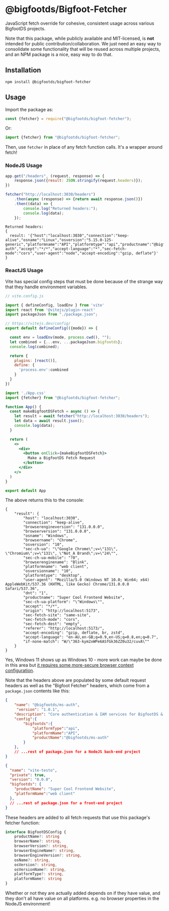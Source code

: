 # @bigfootds/Bigfoot-Fetcher

JavaScript fetch override for cohesive, consistent usage across various BigfootDS projects.

Note that this package, while publicly available and MIT-licensed, is **not** intended for public contribution/collaboration. We just need an easy way to consolidate some functionality that will be reused across multiple projects, and an NPM package is a nice, easy way to do that.

## Installation

`npm install @bigfootds/bigfoot-fetcher`

## Usage

Import the package as:

```js
const {fetcher} = require("@bigfootds/bigfoot-fetcher");
```

Or:

```js
import {fetcher} from "@bigfootds/bigfoot-fetcher";
```


Then, use `fetcher` in place of any fetch function calls. It's a wrapper around fetch!

### NodeJS Usage

```js
app.get("/headers", (request, response) => {
    response.json({result: JSON.stringify(request.headers)});
})

fetcher("http://localhost:3030/headers")
    .then(async (response) => {return await response.json()})
    .then((data) => {
        console.log("Returned headers:");
        console.log(data);
    });
```

```
Returned headers:
{
  result: '{"host":"localhost:3030","connection":"keep-alive","osname":"Linux","osversion":"5.15.0-125-generic","platformname":"API","platformtype":"api","productname":"@bigfootds/ms-auth","accept":"*/*","accept-language":"*","sec-fetch-mode":"cors","user-agent":"node","accept-encoding":"gzip, deflate"}'
}
```

### ReactJS Usage

Vite has special config steps that must be done because of the strange way that they handle environment variables.

```js
// vite.config.js

import { defineConfig, loadEnv } from 'vite'
import react from '@vitejs/plugin-react'
import packageJson from "./package.json";

// https://vitejs.dev/config/
export default defineConfig(({mode}) => {

  const env = loadEnv(mode, process.cwd(), "");
  let combined = {...env, ...packageJson.bigfootds};
  console.log(combined);

  return {
    plugins: [react()],
    define: {
      'process.env':combined
    }
  }
})
```

```jsx
import './App.css'
import {fetcher} from "@bigfootds/bigfoot-fetcher";

function App() {
  const makeBigfootDSFetch = async () => {
    let result = await fetcher("http://localhost:3030/headers");
    let data = await result.json();
    console.log(data);
  }

  return (
    <>
      <div>
        <button onClick={makeBigfootDSFetch}>
          Make a BigfootDS Fetch Request
        </button>
      </div>
    </>
  )
}

export default App

```

The above returns this to the console:

```
{
    "result": {
        "host": "localhost:3030",
        "connection": "keep-alive",
        "browserengineversion": "131.0.0.0",
        "browserversion": "131.0.0.0",
        "osname": "Windows",
        "browsername": "Chrome",
        "osversion": "10",
        "sec-ch-ua": "\"Google Chrome\";v=\"131\", \"Chromium\";v=\"131\", \"Not_A Brand\";v=\"24\"",
        "sec-ch-ua-mobile": "?0",
        "browserenginename": "Blink",
        "platformname": "web client",
        "osversionname": "10",
        "platformtype": "desktop",
        "user-agent": "Mozilla/5.0 (Windows NT 10.0; Win64; x64) AppleWebKit/537.36 (KHTML, like Gecko) Chrome/131.0.0.0 Safari/537.36",
        "dnt": "1",
        "productname": "Super Cool Frontend Website",
        "sec-ch-ua-platform": "\"Windows\"",
        "accept": "*/*",
        "origin": "http://localhost:5173",
        "sec-fetch-site": "same-site",
        "sec-fetch-mode": "cors",
        "sec-fetch-dest": "empty",
        "referer": "http://localhost:5173/",
        "accept-encoding": "gzip, deflate, br, zstd",
        "accept-language": "en-AU,en-GB;q=0.9,en-US;q=0.8,en;q=0.7",
        "if-none-match": "W/\"363-kym2xWPe6ASfGk36ZZ0u32/cuvA\""
    }
}
```

Yes, Windows 11 shows up as Windows 10 - more work can maybe be done in this area but [it requires some more-secure browser context configuration](https://learn.microsoft.com/en-us/microsoft-edge/web-platform/how-to-detect-win11).

Note that the headers above are populated by some default request headers as well as the "Bigfoot Fetcher" headers, which come from a `package.json` contents like this:

```json
{
    "name": "@bigfootds/ms-auth",
     "version": "1.0.1",
    "description": "Core authentication & IAM services for BigfootDS & its various games and products.",
    "config":{
        "bigfootds":{
            "platformType":"api",
            "platformName":"API",
            "productName":"@bigfootds/ms-auth"
        }
    },
    // ...rest of package.json for a NodeJS back-end project
}
```

```json
{
  "name": "vite-testo",
  "private": true,
  "version": "0.0.0",
  "bigfootds": {
    "productName": "Super Cool Frontend Website",
    "platformName":"web client"
  },
  // ...rest of package.json for a front-end project
}
```


These headers are added to all fetch requests that use this package's fetcher function:


```typescript
interface BigfootDSConfig {
    productName?: string 
    browserName?: string,
    browserVersion?: string,
    browserEngineName?: string,
    browserEngineVersion?: string,
    osName?: string,
    osVersion?: string,
    osVersionName?: string,
    platformType?: string, 
    platformName?: string 
}
```

Whether or not they are actually added depends on if they have value, and they don't all have value on all platforms. e.g. no browser properties in the NodeJS environment!